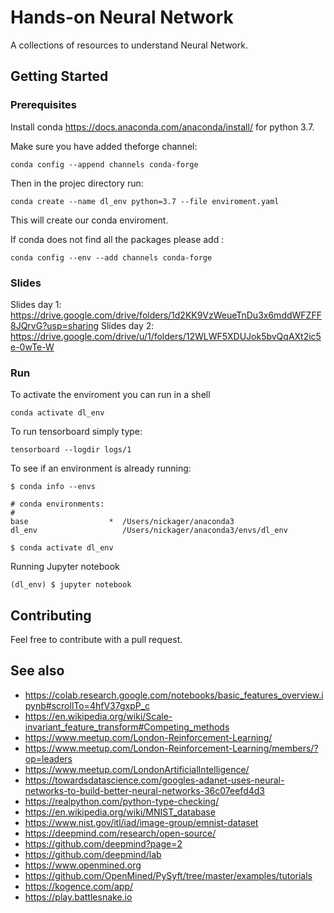 # Hands-on Neural Network

A collections of resources to understand Neural Network.

## Getting Started

### Prerequisites

Install conda https://docs.anaconda.com/anaconda/install/ for python 3.7.

Make sure you have added theforge channel:

```
conda config --append channels conda-forge
```

Then in the projec directory run:

```
conda create --name dl_env python=3.7 --file enviroment.yaml
```

This will create our conda enviroment.

If conda does not find all the packages please add :

```
conda config --env --add channels conda-forge
```

### Slides

Slides day 1: https://drive.google.com/drive/folders/1d2KK9VzWeueTnDu3x6mddWFZFF8JQrvG?usp=sharing
Slides day 2: https://drive.google.com/drive/u/1/folders/12WLWF5XDUJok5bvQqAXt2ic5e-0wTe-W

### Run
To activate the enviroment you can run in a shell

```
conda activate dl_env
```

To run tensorboard simply type:

```
tensorboard --logdir logs/1
```

To see if an environment is already running:

```
$ conda info --envs
```
```
# conda environments:
#
base                  *  /Users/nickager/anaconda3
dl_env                   /Users/nickager/anaconda3/envs/dl_env

```

```
$ conda activate dl_env
```

Running Jupyter notebook 

```
(dl_env) $ jupyter notebook 
```
## Contributing

Feel free to contribute with a pull request.

## See also
* https://colab.research.google.com/notebooks/basic_features_overview.ipynb#scrollTo=4hfV37gxpP_c
* https://en.wikipedia.org/wiki/Scale-invariant_feature_transform#Competing_methods
* https://www.meetup.com/London-Reinforcement-Learning/
* https://www.meetup.com/London-Reinforcement-Learning/members/?op=leaders
* https://www.meetup.com/LondonArtificialIntelligence/
* https://towardsdatascience.com/googles-adanet-uses-neural-networks-to-build-better-neural-networks-36c07eefd4d3
* https://realpython.com/python-type-checking/
* https://en.wikipedia.org/wiki/MNIST_database
* https://www.nist.gov/itl/iad/image-group/emnist-dataset
* https://deepmind.com/research/open-source/
* https://github.com/deepmind?page=2
* https://github.com/deepmind/lab
* https://www.openmined.org
* https://github.com/OpenMined/PySyft/tree/master/examples/tutorials
* https://kogence.com/app/
* https://play.battlesnake.io
